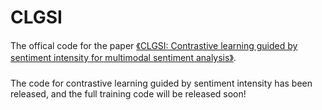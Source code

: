 # CLGSI
The offical code for the paper [《CLGSI: Contrastive learning guided by sentiment intensity for multimodal sentiment analysis》](https://aclanthology.org/2024.findings-naacl.135.pdf).
###
The code for contrastive learning guided by sentiment intensity has been released, and the full training code will be released soon!

